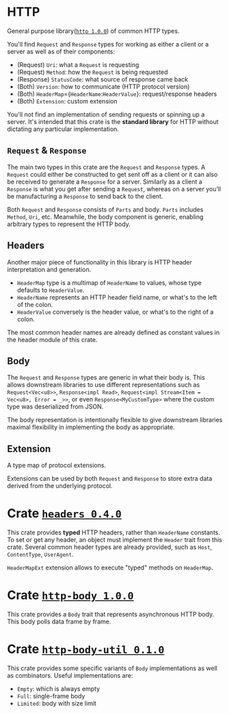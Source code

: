 # HTTP

General purpose library([`http 1.0.0`](https://docs.rs/http/1.0.0/http/)) of common HTTP types.

You'll find `Request` and `Response` types for working as either a client or a server as well as of their components:
* (Request) `Uri`: what a `Request` is requesting
* (Request) `Method`: how the `Request` is being requested
* (Response) `StatusCode`: what source of response came back
* (Both) `Version`: how to communicate (HTTP protocol version)
* (Both) `HeaderMap`=\{`HeaderName`:`HeaderValue`\}: request/response headers
* (Both) `Extension`: custom extension

You'll not find an implementation of sending requests or spinning up a server.
It's intended that this crate is the **standard library** for HTTP without dictating any particular implementation.

## `Request` & `Response`

The main two types in this crate are the `Request` and `Response` types.
A `Request` could either be constructed to get sent off as a client or it can also be received to generate a `Response` for a server.
Similarly as a client a `Response` is what you get after sending a `Request`, whereas on a server you’ll be manufacturing a `Response` to send back to the client.

Both `Request` and `Response` consists of `Parts` and body.
`Parts` includes `Method`, `Uri`, etc.
Meanwhile, the body component is generic, enabling arbitrary types to represent the HTTP body.

## Headers

Another major piece of functionality in this library is HTTP header interpretation and generation.

* `HeaderMap` type is a multimap of `HeaderName` to values,
whose type defaults to `HeaderValue`.
* `HeaderName` represents an HTTP header field name, or what's to the left of the colon.
* `HeaderValue` conversely is the header value, or what's to the right of a colon.

The most common header names are already defined as constant values in the header module of this crate.

## Body

The `Request` and `Response` types are generic in what their body is.
This allows downstream libraries to use different representations such as `Request<Vec<u8>>`, `Response<impl Read>`, `Request<impl Stream<Item = Vec<u8>, Error = _>>`, or even `Response<MyCustomType>` where the custom type was deserialized from JSON.

The body representation is intentionally flexible to give downstream libraries maximal flexibility in implementing the body as appropriate.

## Extension

A type map of protocol extensions.

Extensions can be used by both `Request` and `Response` to store extra data derived from the underlying protocol.

# Crate [`headers 0.4.0`](https://docs.rs/headers/0.4.0/headers/)

This crate provides **typed** HTTP headers, rather than `HeaderName` constants.
To set or get any header, an object must implement the `Header` trait from this crate.
Several common header types are already provided,
such as `Host`, `ContentType`, `UserAgent`.

`HeaderMapExt` extension allows to execute "typed" methods on `HeaderMap`.

# Crate [`http-body 1.0.0`](https://docs.rs/http-body/1.0.0/http_body/)

This crate provides a `Body` trait that represents asynchronous HTTP body.
This body polls data frame by frame.

# Crate [`http-body-util 0.1.0`](https://docs.rs/http-body-util/0.1.1/http_body_util/)

This crate provides some specific variants of `Body` implementations as well as combinators.
Useful implementations are:

* `Empty`: which is always empty
* `Full`: single-frame body
* `Limited`: body with size limit
